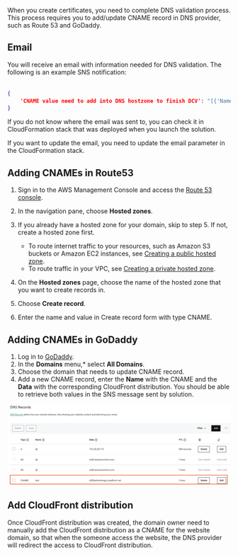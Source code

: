 When you create certificates, you need to complete DNS validation process. This process requires you to add/update CNAME record in DNS provider, such as Route 53 and GoDaddy.

## Email
You will receive an email with information needed for DNS validation. The following is an example SNS notification:

```json

{ 
    'CNAME value need to add into DNS hostzone to finish DCV': "[{'Name': '_1317a5f539939083b712d51b6b1676e5.web1.ssl-for-saas.demo.solutions.aws.a2z.org.cn.', 'Type': 'CNAME', 'Value': '_de026e5dc988d65312fe83616ef24249.hnyhpvdqhv.acm-validations.aws.'}]", 'Sample Script (Python)': 'https://gist.github.com/yike5460/67c42ff4a0405c05e59737bd425a4806', 'Sample Script for Godaddy (Python)': 'https://gist.github.com/guming3d/56e2f0517aa47fc87289fd21ff97dcee'
}

```
If you do not know where the email was sent to, you can check it in CloudFormation stack that was deployed when you launch the solution. 

If you want to update the email, you need to update the email parameter in the CloudFormation stack. 

## Adding CNAMEs in Route53

1. Sign in to the AWS Management Console and access the [Route 53 console](https://console.aws.amazon.com/route53/).
2. In the navigation pane, choose **Hosted zones**.
3. If you already have a hosted zone for your domain, skip to step 5. If not, create a hosted zone first.

    - To route internet traffic to your resources, such as Amazon S3 buckets or Amazon EC2 instances, see [Creating a public hosted zone](https://docs.aws.amazon.com/Route53/latest/DeveloperGuide/CreatingHostedZone.html).
    - To route traffic in your VPC, see [Creating a private hosted zone](https://docs.aws.amazon.com/Route53/latest/DeveloperGuide/hosted-zone-private-creating.html).

4. On the **Hosted zones** page, choose the name of the hosted zone that you want to create records in.
5. Choose **Create record**.
6. Enter the name and value in Create record form with type CNAME.

## Adding CNAMEs in GoDaddy

1. Log in to [GoDaddy](https://www.godaddy.com/). 
2. In the **Domains** menu,* select **All Domains**.
3. Choose the domain that needs to update CNAME record.
4. Add a new CNAME record, enter the **Name** with the CNAME and the **Data** with the corresponding CloudFront distribution. You should be able to retrieve both values in the SNS message sent by solution.

![godaddy-cloudfront](../../../images/godaddy-cloudfront.png)

## Add CloudFront distribution

Once CloudFront distribution was created, the domain owner need to manually add the CloudFront distribution as a CNAME for the website domain, so that when the someone access the website, the DNS provider will redirect the access to CloudFront distribution. 






